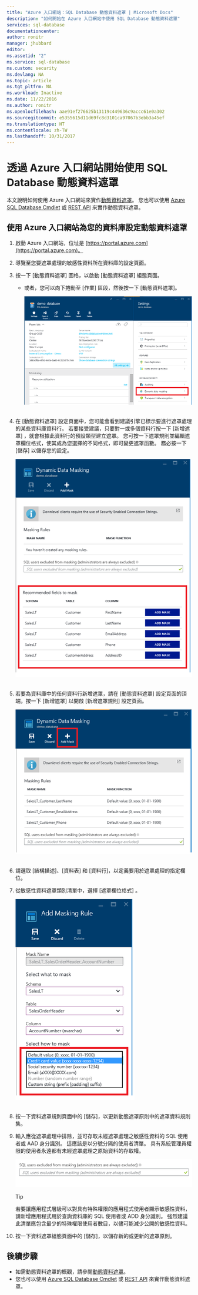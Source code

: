 ```yaml
---
title: "Azure 入口網站：SQL Database 動態資料遮罩 | Microsoft Docs"
description: "如何開始在 Azure 入口網站中使用 SQL Database 動態資料遮罩"
services: sql-database
documentationcenter: 
author: ronitr
manager: jhubbard
editor: 
ms.assetid: "2"
ms.service: sql-database
ms.custom: security
ms.devlang: NA
ms.topic: article
ms.tgt_pltfrm: NA
ms.workload: Inactive
ms.date: 11/22/2016
ms.author: ronitr
ms.openlocfilehash: aae91ef276625b13119c449636c9accc61e0a302
ms.sourcegitcommit: e5355615d11d69fc8d3101ca97067b3ebb3a45ef
ms.translationtype: HT
ms.contentlocale: zh-TW
ms.lasthandoff: 10/31/2017
---
```

# <a name="get-started-with-sql-database-dynamic-data-masking-with-the-azure-portal"></a>透過 Azure 入口網站開始使用 SQL Database 動態資料遮罩

本文說明如何使用 Azure 入口網站來實作[動態資料遮罩](sql-database-dynamic-data-masking-get-started.md)。 您也可以使用 [Azure SQL Database Cmdlet](https://msdn.microsoft.com/library/azure/mt574084.aspx) 或 [REST API](https://msdn.microsoft.com/library/dn505719.aspx) 來實作動態資料遮罩。


## <a name="set-up-dynamic-data-masking-for-your-database-using-the-azure-portal"></a>使用 Azure 入口網站為您的資料庫設定動態資料遮罩
1. 啟動 Azure 入口網站，位址是 [https://portal.azure.com](https://portal.azure.com)。
2. 導覽至您要遮罩處理的敏感性資料所在資料庫的設定頁面。
3. 按一下 [動態資料遮罩] 圖格，以啟動 [動態資料遮罩] 組態頁面。
   
   * 或者，您可以向下捲動至 [作業] 區段，然後按一下 [動態資料遮罩]。
     
     ![瀏覽窗格](./media/sql-database-dynamic-data-masking-get-started/4_ddm_settings_tile.png)<br/><br/>
4. 在 [動態資料遮罩] 設定頁面中，您可能會看到建議引擎已標示要進行遮罩處理的某些資料庫資料行。 若要接受建議，只要對一或多個資料行按一下 [新增遮罩] ，就會根據此資料行的預設類型建立遮罩。 您可按一下遮罩規則並編輯遮罩欄位格式，使其成為您選擇的不同格式，即可變更遮罩函數。 務必按一下 [儲存]  以儲存您的設定。
   
    ![瀏覽窗格](./media/sql-database-dynamic-data-masking-get-started/5_ddm_recommendations.png)<br/><br/>
5. 若要為資料庫中的任何資料行新增遮罩，請在 [動態資料遮罩] 設定頁面的頂端，按一下 [新增遮罩] 以開啟 [新增遮罩規則] 設定頁面。
   
    ![瀏覽窗格](./media/sql-database-dynamic-data-masking-get-started/6_ddm_add_mask.png)<br/><br/>
6. 請選取 [結構描述]、[資料表] 和 [資料行]，以定義要用於遮罩處理的指定欄位。
7. 從敏感性資料遮罩類別清單中，選擇 [遮罩欄位格式]  。
   
    ![瀏覽窗格](./media/sql-database-dynamic-data-masking-get-started/7_ddm_mask_field_format.png)<br/><br/>        
8. 按一下資料遮罩規則頁面中的 [儲存]，以更新動態遮罩原則中的遮罩資料規則集。
9. 輸入應從遮罩處理中排除，並可存取未經遮罩處理之敏感性資料的 SQL 使用者或 AAD 身分識別。 這應該是以分號分隔的使用者清單。 具有系統管理員權限的使用者永遠都有未經遮罩處理之原始資料的存取權。
   
    ![瀏覽窗格](./media/sql-database-dynamic-data-masking-get-started/8_ddm_excluded_users.png)
   
   > [!TIP]
   > 若要讓應用程式層級可以對具有特殊權限的應用程式使用者顯示敏感性資料，請新增應用程式用於查詢資料庫的 SQL 使用者或 ADD 身分識別。 強烈建議此清單應包含最少的特殊權限使用者數目，以儘可能減少公開的敏感性資料。
   > 
   > 
10. 按一下資料遮罩組態頁面中的 [儲存]，以儲存新的或更新的遮罩原則。


## <a name="next-steps"></a>後續步驟

* 如需動態資料遮罩的概觀，請參閱[動態資料遮罩](sql-database-dynamic-data-masking-get-started.md)。
* 您也可以使用 [Azure SQL Database Cmdlet](https://msdn.microsoft.com/library/azure/mt574084.aspx) 或 [REST API](https://msdn.microsoft.com/library/dn505719.aspx) 來實作動態資料遮罩。
